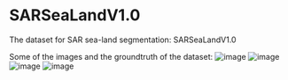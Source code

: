 # SARSeaLandV1.0
The dataset for SAR sea-land segmentation: SARSeaLandV1.0

Some of the images and the groundtruth of the dataset:
![image](https://github.com/FengLiang-Whu/SARSendLandV1.0/blob/main/images/image1.tif)
![image](https://github.com/FengLiang-Whu/SARSendLandV1.0/blob/main/images/label1.png)
![image](https://github.com/FengLiang-Whu/SARSendLandV1.0/blob/main/images/image2.tif)
![image](https://github.com/FengLiang-Whu/SARSendLandV1.0/blob/main/images/label2.png)
